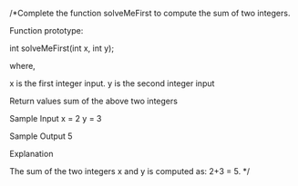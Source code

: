 /*Complete the function solveMeFirst to compute the sum of two integers.

Function prototype:

int solveMeFirst(int x, int y);

where,

x is the first integer input.
y is the second integer input

Return values
sum of the above two integers

Sample Input
x = 2
y = 3

Sample Output
5

Explanation

The sum of the two integers x and y is computed as: 2+3 = 5. */
